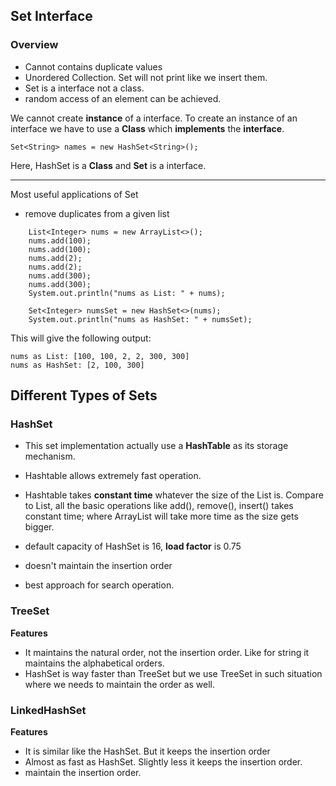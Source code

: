 ## Set Interface

### Overview
* Cannot contains duplicate values
* Unordered Collection. Set will not print like we insert them.
* Set is a interface not a class.
* random access of an element can be achieved.

We cannot create **instance** of a interface. 
To create an instance of an interface we have to use a **Class** which **implements** the **interface**.
```
Set<String> names = new HashSet<String>();
```
Here, HashSet is a **Class** and **Set** is a interface.

---
Most useful applications of Set
* remove duplicates from a given list
```
    List<Integer> nums = new ArrayList<>();
    nums.add(100);
    nums.add(100);
    nums.add(2);
    nums.add(2);
    nums.add(300);
    nums.add(300);
    System.out.println("nums as List: " + nums);
    
    Set<Integer> numsSet = new HashSet<>(nums);
    System.out.println("nums as HashSet: " + numsSet);
```
This will give the following output:
```
nums as List: [100, 100, 2, 2, 300, 300]
nums as HashSet: [2, 100, 300]
```
## Different Types of Sets
### HashSet
* This set implementation actually use a **HashTable** as its storage mechanism.
* Hashtable allows extremely fast operation.
* Hashtable takes **constant time** whatever the size of the List is. Compare to List, all the
basic operations like add(), remove(), insert() takes constant time; where ArrayList will take more time as the size gets bigger.

* default capacity of HashSet is 16, **load factor** is 0.75
* doesn't maintain the insertion order
* best approach for search operation.

### TreeSet
**Features**

* It maintains the natural order, not the insertion order. Like for string
it maintains the alphabetical orders. 
* HashSet is way faster than TreeSet but we use TreeSet in such situation where we needs to maintain the order as well. 

### LinkedHashSet
**Features**
* It is similar like the HashSet. But it keeps the insertion order
* Almost as fast as HashSet. Slightly less it keeps the insertion order.
* maintain the insertion order.